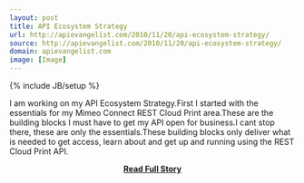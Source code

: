 ```yaml
---
layout: post
title: API Ecosystem Strategy
url: http://apievangelist.com/2010/11/20/api-ecosystem-strategy/
source: http://apievangelist.com/2010/11/20/api-ecosystem-strategy/
domain: apievangelist.com
image: [Image]
---
```

{% include JB/setup %}<p>I am working on my API Ecosystem Strategy.First I started with the essentials for my Mimeo Connect REST Cloud Print area.These are the building blocks I must have to get my API open for business.I cant stop there, these are only the essentials.These building blocks only deliver what is needed to get access, learn about and get up and running using the REST Cloud Print API.</p>
<center><p><a href="http://apievangelist.com/2010/11/20/api-ecosystem-strategy/" style='padding:25px; font-sze:18px; font-weight: bold;'>Read Full Story</a></p></center>
